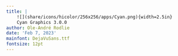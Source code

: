 ```yaml
---
title: |
    ![](share/icons/hicolor/256x256/apps/Cyan.png){width=2.5in}  
    Cyan Graphics 3.0.0
author: Ole-André Rodlie
date: 'Feb 7, 2023'
mainfont: DejaVuSans.ttf
fontsize: 12pt
---
```

